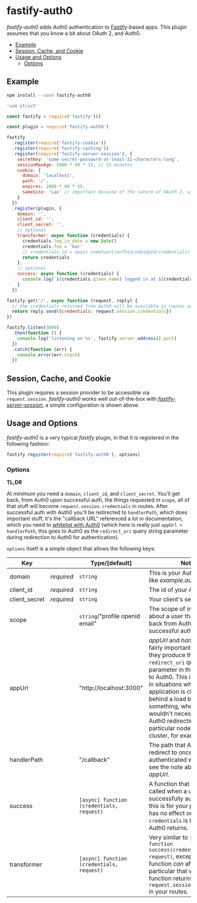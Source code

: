 # fastify-auth0

*fastify-auth0* adds Auth0 authentication to [Fastify][fastify]-based apps.  This plugin assumes that you know a bit about OAuth 2, and Auth0.

[fastify]: https://fastify.io/

<!-- toc -->

- [Example](#example)
- [Session, Cache, and Cookie](#session-cache-and-cookie)
- [Usage and Options](#usage-and-options)
  * [Options](#options)

<!-- tocstop -->

## Example
```bash
npm install --save fastify-auth0
```
```javascript
'use strict'

const fastify = require('fastify')()

const plugin = require('fastify-auth0')

fastify
  .register(require('fastify-cookie'))
  .register(require('fastify-caching'))
  .register(require('fastify-server-session'), {
    secretKey: 'some-secret-password-at-least-32-characters-long',
    sessionMaxAge: 1000 * 60 * 15, // 15 minutes
    cookie: {
      domain: 'localhost',
      path: '/',
      expires: 1000 * 60 * 15,
      sameSite: 'Lax' // important because of the nature of OAuth 2, with all the redirects
    }
  })
  .register(plugin, {
    domain: '',
    client_id: '',
    client_secret: '',
    // optional
    transformer: async function (credentials) {
      credentials.log_in_date = new Date()
      credentials.foo = 'bar'
      // credentials.id = await someFunctionThatLooksUpId(credentials)
      return credentials
    },
    // optional
    success: async function (credentials) {
      console.log(`${credentials.given_name} logged in at ${credentials.log_in_date}`)
    }
  })

fastify.get('/', async function (request, reply) {
  // the credentials returned from Auth0 will be available in routes as request.session.credentials
  return reply.send({credentials: request.session.credentials})
})

fastify.listen(3000)
  .then(function () {
    console.log('listening on %s', fastify.server.address().port)
  })
  .catch(function (err) {
    console.error(err.stack)
  })
```
## Session, Cache, and Cookie

This plugin requires a session provider to be accessible via `request.session`.  *fastify-auth0* works well out-of-the-box with [*fastify-server-session*](https://www.npmjs.com/package/fastify-server-session), a simple configuration is shown above.  

## Usage and Options

*fastify-auth0* is a very typical *fastify* plugin, in that it is registered in the following fashion:

```javascript
fastify.register(require('fastify-auth0'), options)
```

### Options

<strong>TL;DR</strong>

At _minimum_ you need a `domain`, `client_id`, and `client_secret`.  You'll get back, from Auth0 upon successful auth, the things requested in `scope`, all of that stuff will become `request.session.credentials` in routes.  After successful auth with Auth0 you'll be redirected to `handlerPath`, which does important stuff, it's the "callback URL" referenced a lot in documentation, which you need to [whitelist with Auth0](https://imgur.com/QEOIFUK) (which here is really just `appUrl + handlerPath`, this goes to Auth0 as the `redirect_uri` query string parameter during redirection to Auth0 for authentication).

`options` itself is a simple object that allows the following keys:

| Key | |  Type/[default] | Notes |
| --- | --- | --- | --- |
| domain | *required* | `string` |  This is your Auth0 domain, like *example.auth0.com* |
| client_id | *required* | `string` | The id of your Auth0 client | 
| client_secret | *required* | `string` | Your client's secret |
| scope |   | `string`/"profile openid email" | The scope of information about a user that you'd like back from Auth0 upon successful authentication |
| appUrl |   | "http://localhost:3000" | *appUrl* and *handlerPath* are fairly important.  Together they produce the `redirect_uri` query string parameter in the redirection to Auth0. This is very useful in situations where your application is clustered or behind a load balancer or something, where you wouldn't necessarily want Auth0 redirecting back to a particular node of the cluster, for example. |
| handlerPath |  | "/callback" | The path that Auth0 will redirect to once successfully authenticated with Auth0, see the note above about *appUrl*. |
| success |   | `[async] function (credentials, request)` | A function that should be called when a user is successfully authenticated, this is for your purposes and has no effect on the plugin.  `credentials` is that which Auth0 returns. |
| transformer |   | `[async] function (credentials, request)` | Very similar to `[async] function success(credentials, request)`, except that this function _can_ affect stuff.  In particular that which this function returns will become `request.session.credentials` in your routes. |